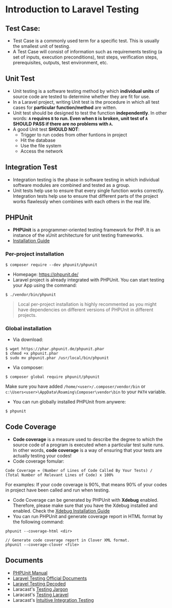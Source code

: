 # Introduction to Laravel Testing

## Test Case:
- Test Case is a commonly used term for a specific test. This is usually the smallest unit of testing.
- A Test Case will consist of information such as requirements testing (a set of inputs, execution preconditions), test steps, verification steps, prerequisites, outputs, test environment, etc.

## Unit Test
- Unit testing is a software testing method by which **individual units** of source code are tested to determine whether they are fit for use.
- In a Laravel project, writing Unit test is the procedure in which all test cases for **particular function/method** are witten.
- Unit test should be designed to test the function **independently**. In other words: **`A` requires `B` to run. Even when `B` is broken, unit test of `A` SHOULD PASS if there are no problems with `A`.**
- A good Unit test **SHOULD NOT**:
    - Trigger to run codes from other funtions in project
    - Hit the database
    - Use the file system
    - Access the network

## Integration Test
- Integration testing is the phase in software testing in which individual software modules are combined and tested as a group.
- Unit tests help use to ensure that every single function works correctly. Integration tests help use to ensure that different parts of the project works flawlessly when combines with each others in the real life.

## PHPUnit
- **PHPUnit** is a programmer-oriented testing framework for PHP. It is an instance of the xUnit architecture for unit testing frameworks.
- [Installation Guide](https://phpunit.de/getting-started.html)

### Per-project installation
```
$ composer require --dev phpunit/phpunit
```

- Homepage: https://phpunit.de/
- Laravel project is already integrated with PHPUnit. You can start testing your App using the command:
```
$ ./vendor/bin/phpunit
```

> Local per-project installation is highly recommented as you might have dependencies on different versions of PHPUnit in different projects.

### Global installation

- Via download:
```
$ wget https://phar.phpunit.de/phpunit.phar
$ chmod +x phpunit.phar
$ sudo mv phpunit.phar /usr/local/bin/phpunit
```
- Via composer:
```
$ composer global require phpunit/phpunit
```

Make sure you have added `/home/<user>/.composer/vendor/bin` or `c:\Users<user>\AppData\Roaming\Composer\vendor\bin` to your `PATH` variable.

- You can run globally installed PHPUnit from anywere:
```
$ phpunit
```

## Code Coverage
- **Code coverage** is a measure used to describe the degree to which the source code of a program is executed when a particular test suite runs. In other words, **code coverage** is a way of ensuring that your tests are actually testing your codes!
- Code coverage fomular:
```
Code Coverage = (Number of Lines of Code Called By Your Tests) / (Total Number of Relevant Lines of Code) x 100%
```

For examples: If your code coverage is 90%, that means 90% of your codes in project have been called and run when testing.
- Code Coverage can be generated by PHPUnit with **Xdebug** enabled. Therefore, please make sure that you have the Xdebug installed and enabled. Check the [Xdebug Installation Guide](https://xdebug.org/docs/install)
- You can run PHPUnit and generate coverage report in HTML format by the following command:
```
phpunit --coverage-html <dir>

// Generate code coverage report in Clover XML format.
phpunit --coverage-clover <file>
```

## Documents
- [PHPUnit Manual](https://phpunit.de/manual/current/en/phpunit-book.pdf)
- [Laravel Testing Official Documents](https://laravel.com/docs/master/testing)
- [Laravel Testing Decoded](https://leanpub.com/laravel-testing-decoded)
- Laracast's [Testing Jargon](https://laracasts.com/series/testing-jargon)
- Laracast's [Testing Laravel](https://laracasts.com/series/phpunit-testing-in-laravel)
- Laracast's [Intuitive Integration Testing](https://laracasts.com/series/intuitive-integration-testing)
